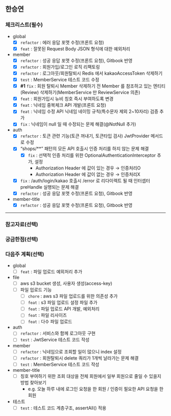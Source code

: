 ## 한승연

### 체크리스트(필수)

- global
    - [x]  `refactor` : 에러 응답 포맷 수정(프론트 요청)
    - [x]  `feat` : 잘못된 Request Body JSON 형식에 대한 예외처리
- member
    - [x]  `refactor` : 성공 응답 포맷 수정(프론트 요청), Gitbook 반영
    - [x]  `refactor` : 회원가입/로그인 로직 리팩토링
    - [x]  `refactor` : 로그아웃/회원탈퇴시 Redis 에서 kakaoAccessToken 삭제하기
    - [x]  `test` : MemberService 테스트 코드 수정
    - [x]  **#1** `fix` : 회원 탈퇴시 Member 삭제하기 전 Member 를 참조하고 있는 엔티티(Review) 삭제하기(MemberService 만 ReviewService 의존)
    - [x]  `feat` : 회원가입시 뉴비 칭호 즉시 부여하도록 변경
    - [x]  `feat` : 닉네임 중복체크 API 개발(프론트 요청)
    - [x]  `feat` : 닉네임 수정 API 닉네임 네이밍 규칙(특수문자 제외 2~10자리) 검증 추가
    - [x]  `fix` : 닉네임이 null 일 때 수정되는 문제 해결(@NotNull 추가)
- auth
    - [x]  `refactor` : 토큰 관련 기능(토큰 꺼내기, 토큰타입 검사) JwtProvider 메서드로 수정
    - [x]  “shops/**” 패턴의 모든 API 호출시 인증 처리를 하지 않는 문제 해결
        - [x]  `fix` : 선택적 인증 처리를 위한 OptionalAuthenticationInterceptor 추가, 설정
            - Authorization Header 에 값이 있는 경우 → 인증처리O
            - Authorization Header 에 값이 없는 경우 → 인증처리X
    - [x]  `fix` : /auth/login/kakao 호출시 /error 로 리다이렉트 될 때 인터셉터 preHandle 실행되는 문제 해결
    - [x]  `refactor` : 성공 응답 포맷 수정(프론트 요청), Gitbook 반영
- member-title
    - [x]  `refactor` : 성공 응답 포맷 수정(프론트 요청), Gitbook 반영

---

### 참고자료(선택)

### 궁금한점(선택)

### 다음주 계획(선택)

- global
    - [ ]  `feat` : 파일 업로드 예외처리 추가
- file
    - [ ]  aws s3 bucket 생성, 사용자 생성(access-key)
    - [ ]  파일 업로드 기능
        - [ ]  `chore` : aws s3 파일 업로드를 위한 의존성 추가
        - [ ]  `feat` : s3 파일 업로드 설정 파일 추가
        - [ ]  `feat` : 파일 업로드 API 개발, 예외처리
        - [ ]  `feat` : 파일 리사이즈
        - [ ]  `feat` : 다수 파일 업로드
- auth
    - [ ]  `refactor` : 서비스와 함께 로그아웃 구현
    - [ ]  `test` : JwtService 테스트 코드 작성
- member
    - [ ]  `refactor` : 닉네임으로 조회할 일이 많으니 index 설정
    - [ ]  `refactor` : 회원탈퇴시 delete 쿼리가 1개씩 날라가는 문제 해결
    - [ ]  `test` : MemberService 테스트 코드 작성
- member-title
    - [ ]  칭호 부여하기 위한 조회 대상을 전체 회원에서 일부 회원으로 줄일 수 있을지 방법 찾아보기
        - e.g. 오늘 하루 내에 로그인 요청을 한 회원 / 인증이 필요한 API 요청을 한 회원
- 테스트
    - [ ]  `test` : 테스트 코드 계층구조, assertAll() 적용
